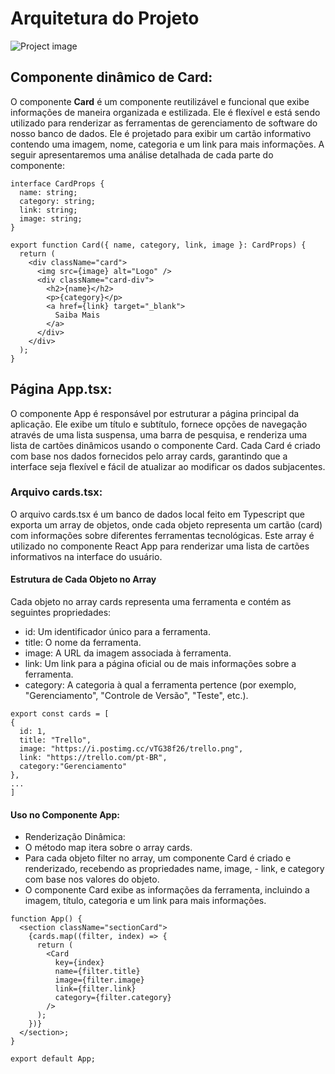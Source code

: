 # Arquitetura do Projeto

![Project image](@site/static/img/prototipo.jpeg)

## Componente dinâmico de Card:

O componente **Card** é um componente reutilizável e funcional que exibe informações de maneira organizada e estilizada. Ele é flexível e está sendo utilizado para renderizar as ferramentas de gerenciamento de software do nosso banco de dados. Ele é projetado para exibir um cartão informativo contendo uma imagem, nome, categoria e um link para mais informações. A seguir apresentaremos uma análise detalhada de cada parte do componente:

```tsx
interface CardProps {
  name: string;
  category: string;
  link: string;
  image: string;
}

export function Card({ name, category, link, image }: CardProps) {
  return (
    <div className="card">
      <img src={image} alt="Logo" />
      <div className="card-div">
        <h2>{name}</h2>
        <p>{category}</p>
        <a href={link} target="_blank">
          Saiba Mais
        </a>
      </div>
    </div>
  );
}
```

## Página App.tsx:

O componente App é responsável por estruturar a página principal da aplicação. Ele exibe um título e subtítulo, fornece opções de navegação através de uma lista suspensa, uma barra de pesquisa, e renderiza uma lista de cartões dinâmicos usando o componente Card. Cada Card é criado com base nos dados fornecidos pelo array cards, garantindo que a interface seja flexível e fácil de atualizar ao modificar os dados subjacentes.



### Arquivo cards.tsx:
O arquivo cards.tsx é um banco de dados local feito em Typescript que exporta um array de objetos, onde cada objeto representa um cartão (card) com informações sobre diferentes ferramentas tecnológicas. Este array é utilizado no componente React App para renderizar uma lista de cartões informativos na interface do usuário.

 #### Estrutura de Cada Objeto no Array
 
 Cada objeto no array cards representa uma ferramenta e contém as seguintes propriedades:
  - id: Um identificador único para a ferramenta.
  - title: O nome da ferramenta.
  - image: A URL da imagem associada à ferramenta.
  - link: Um link para a página oficial ou de mais informações sobre a ferramenta.
  - category: A categoria à qual a ferramenta pertence (por exemplo, "Gerenciamento", "Controle de Versão", "Teste", etc.).

  ```tsx
  export const cards = [
  {
    id: 1,
    title: "Trello",
    image: "https://i.postimg.cc/vTG38f26/trello.png",
    link: "https://trello.com/pt-BR",
    category:"Gerenciamento"
  },
  ...
  ]
  ```

  #### Uso no Componente App:
  - Renderização Dinâmica:
  - O método map itera sobre o array cards.
  - Para cada objeto filter no array, um componente Card é criado e renderizado, recebendo as propriedades name, image, - link, e category com base nos valores do objeto.
  - O componente Card exibe as informações da ferramenta, incluindo a imagem, título, categoria e um link para mais informações.

```tsx
function App() {
  <section className="sectionCard">
    {cards.map((filter, index) => {
      return (
        <Card
          key={index}
          name={filter.title}
          image={filter.image}
          link={filter.link}
          category={filter.category}
        />
      );
    })}
  </section>;
}

export default App;
```
